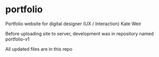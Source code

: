 # portfolio

Portfolio website for digital designer (UX / Interaction) Kate Weir

Before uploading site to server, development was in repository named portfolio-v1

All updated files are in this repo

